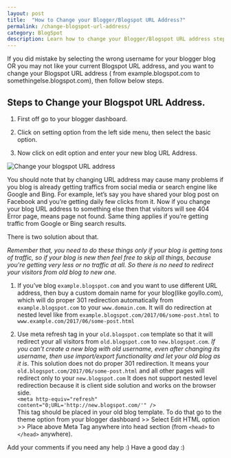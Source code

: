 ```yaml
---
layout: post
title:  "How to Change your Blogger/Blogspot URL Address?"
permalink: /change-blogspot-url-address/
category: BlogSpot
description: Learn how to change your Blogger/Blogspot URL address step by step.
---
```

If you did mistake by selecting the wrong username for your blogger blog OR you may not like your current Blogspot URL address, and you want to change your Blogspot URL address ( from example.blogspot.com to somethingelse.blogspot.com), then follow below steps. 

## Steps to Change your Blogspot URL Address. ##

1. First off go to your blogger dashboard.

2. Click on setting option from the left side menu, then select the basic option.

3. Now click on edit option and enter your new blog URL Address.

<img class="img-responsive" alt="Change your blogspot URL address" src="https://cdn.goyllo.com/blogspot/change-blogspot-url-address.png"><br />

You should note that by changing URL address may cause many problems if you blog is already getting traffics from social media or search engine like Google and Bing. For example, let’s say you have shared your blog post on Facebook and you’re getting daily few clicks from it. Now if you change your blog URL address to something else then that visitors will see 404 Error page, means page not found. Same thing applies if you’re getting traffic from Google or Bing search results.

There is two solution about that. 

*Remember that, you need to do these things only if your blog is getting tons of traffic, so if your blog is new then feel free to skip all things, because you're getting very less or no traffic at all. So there is no need to redirect your visitors from old blog to new one.*

1. If you’ve blog `example.blogspot.com` and you want to use different URL address, then buy a custom domain name for your blog(like goyllo.com), which will do proper 301 redirection automatically from `example.blogspot.com` to your `www.domain.com`. It will do redirection at nested level like from `example.blogspot.com/2017/06/some-post.html` to `www.example.com/2017/06/some-post.html`

2. Use meta refresh tag in your `old.blogspot.com` template so that it will redirect your all visitors from `old.blogspot.com` to `new.blogspot.com`. *If you can’t create a new blog with old username, even after changing its username, then use import/export functionality and let your old blog as it is*. This solution does not do proper 301 redirection. It means your `old.blogspot.com/2017/06/some-post.html` and all other pages will redirect only to your `new.blogspot.com` It does not support nested level redirection because it is client side solution and works on the browser side.<br/> `<meta http-equiv="refresh" content="0;URL='http://new.blogspot.com/'" />`<br/>
This tag should be placed in your old blog template. To do that go to the theme option from your blogger dashboard >> Select Edit HTML option >> Place above Meta Tag anywhere into head section (from `<head>` to `</head>` anywhere).

Add your comments if you need any help :) Have a good day :)
